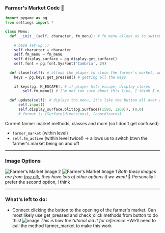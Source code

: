 
### Farmer's Market Code 🍉

```python
import pygame as pg
from settings import *

class Menu:
  def __init__(self, character, fm_menu): # fm_menu allows us to switch on and off the farmer's market
  
    # base set-up :)
    self.character = character
    self.fm_menu = fm_menu
    self.display_surface = pg.display.get_surface()
    self.font = pg.font.SysFont('Cambria', 24)
    
  def close(self): # allows the player to close the farmer's market, we don't need to code a back button 🎉
    keys = pg.keys.get_pressed() # getting all the keys
    
    if keys[pg. K_ESCAPE]: # if player hits escape, display closes
        self.fm_menu() # I'm not too sure about this line, I think I might be calling the wrong method, CHECK WHEN DEBUGGING
  
  def update(self): # diplays the menu, it's like the button all over again :(
      self.input()
      self.display_surface.blit(pg.Surface((1500, 1200)), (0,0)
      # format is (Surface(dimensions), (coordinates)                            
```

Current farmer market methods, classes and more (so I don't get confused)
- ```farmer_market``` (within level)
- ```self.fm_active``` (within level twice!) → allows us to switch btwn the  farmer's market being on and off 

---

### Image Options
![Farmer's Market Image 2](https://github.com/amisha1816/Semester-Capstone-Project/assets/129302600/7a1e60bc-6fca-45a7-8b60-d662cb1dc46b)
![Farmer's Market Image 1](https://github.com/amisha1816/Semester-Capstone-Project/assets/129302600/9b3b7cff-f0d1-4ceb-8009-e543f8e4bc5a)
*Both these images are from [free.pik]([url](https://www.freepik.com/free-photos-vectors/market-stall)), they have lots of other options if we want!*
🌷 Personally I prefer the second option, I think 

---

### What's left to do:

- Connect clicking the button to the opening of the farmer's market. Can most likely use get_pressed and check_click methods from button to do this!
![image](https://github.com/amisha1816/Semester-Capstone-Project/assets/129302600/161a32f6-2280-439b-8343-ec389cf597dc)
*This is how the tutorial did it for reference*
*We'll need to call the method farmer_market to make this work

